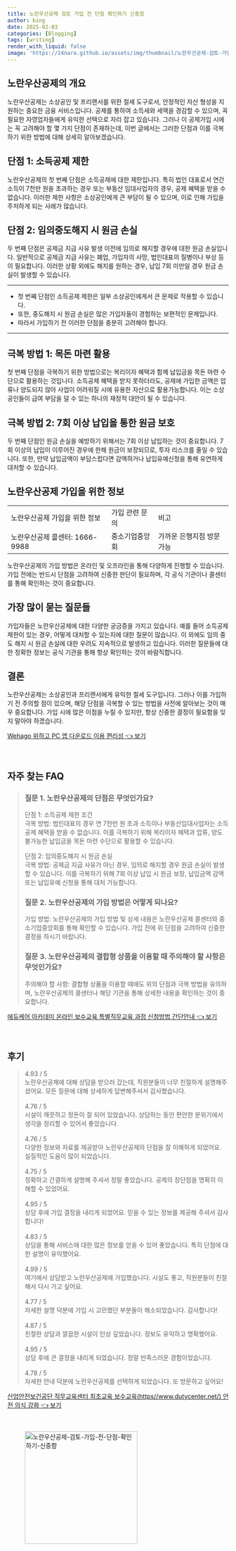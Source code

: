 ```yaml
---
title: 노란우산공제 검토 가입 전 단점 확인하기 신중함
author: bing
date: 2025-02-03
categories: [Blogging]
tags: [writing]
render_with_liquid: false
image: 'https://24nara.github.io/assets/img/thumbnail/노란우산공제-검토-가입-전-단점-확인하기-신중함.webp'
---
```



<h2 id='노란우산공제의 개요'>노란우산공제의 개요</h2>

<p>노란우산공제는 소상공인 및 프리랜서를 위한 절세 도구로서, 안정적인 자산 형성을 지원하는 중요한 금융 서비스입니다. 공제를 통하여 소득세와 세액을 경감할 수 있으며, 꼭 필요한 자영업자들에게 유익한 선택으로 자리 잡고 있습니다. 그러나 이 공제가입 시에는 꼭 고려해야 할 몇 가지 단점이 존재하는데, 이번 글에서는 그러한 단점과 이를 극복하기 위한 방법에 대해 상세히 알아보겠습니다.</p>

<h2 id='단점 1: 소득공제 제한'>단점 1: 소득공제 제한</h2>

<p>노란우산공제의 첫 번째 단점은 소득공제에 대한 제한입니다. 특히 법인 대표로서 연간 소득이 7천만 원을 초과하는 경우 또는 부동산 임대사업자의 경우, 공제 혜택을 받을 수 없습니다. 이러한 제한 사항은 소상공인에게 큰 부담이 될 수 있으며, 이로 인해 가입을 주저하게 되는 사례가 많습니다.</p>

<h2 id='단점 2: 임의중도해지 시 원금 손실'>단점 2: 임의중도해지 시 원금 손실</h2>

<p>두 번째 단점은 공제금 지급 사유 발생 이전에 임의로 해지할 경우에 대한 원금 손실입니다. 일반적으로 공제금 지급 사유는 폐업, 가입자의 사망, 법인대표의 질병이나 부상 등이 필요합니다. 이러한 상황 외에도 해지를 원하는 경우, 납입 7회 미만일 경우 원금 손실이 발생할 수 있습니다.</p>

<hr />

<ul>
    <li>첫 번째 단점인 소득공제 제한은 일부 소상공인에게서 큰 문제로 작용할 수 있습니다.</li>
    <li>또한, 중도해지 시 원금 손실은 많은 가입자들이 경험하는 보편적인 문제입니다.</li>
    <li>따라서 가입하기 전 이러한 단점을 충분히 고려해야 합니다.</li>
</ul>

<hr />

<h2 id='극복 방법 1: 목돈 마련 활용'>극복 방법 1: 목돈 마련 활용</h2>

<p>첫 번째 단점을 극복하기 위한 방법으로는 복리이자 혜택과 함께 납입금을 목돈 마련 수단으로 활용하는 것입니다. 소득공제 혜택을 받지 못하더라도, 공제에 가입한 금액은 압류나 양도되지 않아 사업이 어려워질 시에 유용한 자산으로 활용가능합니다. 이는 소상공인들이 급여 부담을 덜 수 있는 하나의 재정적 대안이 될 수 있습니다.</p>

<h2 id='극복 방법 2: 7회 이상 납입를 통한 원금 보호'>극복 방법 2: 7회 이상 납입을 통한 원금 보호</h2>

<p>두 번째 단점인 원금 손실을 예방하기 위해서는 7회 이상 납입하는 것이 중요합니다. 7회 이상의 납입이 이루어진 경우에 한해 원금이 보장되므로, 투자 리스크를 줄일 수 있습니다. 또한, 만약 납입금액이 부담스럽다면 감액하거나 납입유예신청을 통해 유연하게 대처할 수 있습니다.</p>

<h2 id='노란우산공제 가입을 위한 정보'>노란우산공제 가입을 위한 정보</h2>

<table>
    <tr>
        <td>노란우산공제 가입을 위한 정보</td>
        <td>가입 관련 문의</td>
        <td>비고</td>
    </tr>
    <tr>
        <td>노란우산공제 콜센터: 1666-9988</td>
        <td>중소기업중앙회</td>
        <td>가까운 은행지점 방문 가능</td>
    </tr>
</table>

<p>노란우산공제의 가입 방법은 온라인 및 오프라인을 통해 다양하게 진행할 수 있습니다. 가입 전에는 반드시 단점을 고려하여 신중한 판단이 필요하며, 각 공식 기관이나 콜센터를 통해 확인하는 것이 중요합니다.</p>

<h2 id='가장 많이 묻는 질문들'>가장 많이 묻는 질문들</h2>

<p>가입자들은 노란우산공제에 대한 다양한 궁금증을 가지고 있습니다. 예를 들어 소득공제 제한이 있는 경우, 어떻게 대처할 수 있는지에 대한 질문이 많습니다. 이 외에도 임의 중도 해지 시 원금 손실에 대한 우려도 지속적으로 발생하고 있습니다. 이러한 질문들에 대한 정확한 정보는 공식 기관을 통해 항상 확인하는 것이 바람직합니다.</p>

<h2 id='결론'>결론</h2>

<p>노란우산공제는 소상공인과 프리랜서에게 유익한 절세 도구입니다. 그러나 이를 가입하기 전 주의할 점이 있으며, 해당 단점을 극복할 수 있는 방법을 사전에 알아보는 것이 매우 중요합니다. 가입 시에 많은 이점을 누릴 수 있지만, 항상 신중한 결정이 필요함을 잊지 말아야 하겠습니다.</p>


<p><a class="click-button" title="Wehago 위하고 PC 앱 다운로드 이용 편리성" href="https://24nara.github.io/posts/Wehago-%EC%9C%84%ED%95%98%EA%B3%A0-PC-%EC%95%B1-%EB%8B%A4%EC%9A%B4%EB%A1%9C%EB%93%9C-%EC%9D%B4%EC%9A%A9-%ED%8E%B8%EB%A6%AC%EC%84%B1/" rel="dofollow">Wehago 위하고 PC 앱 다운로드 이용 편리성 👈 보기</a></p><br>
<h2 id='자주_찾는_FAQ'>자주 찾는 FAQ</h2>
<div itemscope="" itemtype="https://schema.org/FAQPage"> 
<blockquote> 
<div itemscope="" itemprop="mainEntity" itemtype="https://schema.org/Question"> 
<h3 itemprop="name">질문 1. 노란우산공제의 단점은 무엇인가요?</h3> 
<div itemscope="" itemprop="acceptedAnswer" itemtype="https://schema.org/Answer"> 
<span itemprop="text"> 
<p>단점 1: 소득공제 제한 조건<br/>극복 방법: 법인대표의 경우 연 7천만 원 초과 소득이나 부동산임대사업자는 소득공제 혜택을 받을 수 없습니다. 이를 극복하기 위해 복리이자 혜택과 압류, 양도 불가능한 납입금을 목돈 마련 수단으로 활용할 수 있습니다.</p> 
<p>단점 2: 임의중도해지 시 원금 손실<br/>극복 방법: 공제금 지급 사유가 아닌 경우, 임의로 해지할 경우 원금 손실이 발생할 수 있습니다. 이를 극복하기 위해 7회 이상 납입 시 원금 보장, 납입금액 감액 또는 납입유예 신청을 통해 대처 가능합니다.</p>
</span> 
</div> 
</div> 

<div itemscope="" itemprop="mainEntity" itemtype="https://schema.org/Question"> 
<h3 itemprop="name">질문 2. 노란우산공제의 가입 방법은 어떻게 되나요?</h3> 
<div itemscope="" itemprop="acceptedAnswer" itemtype="https://schema.org/Answer"> 
<span itemprop="text"> 
<p>가입 방법: 노란우산공제의 가입 방법 및 상세 내용은 노란우산공제 콜센터와 중소기업중앙회를 통해 확인할 수 있습니다. 가입 전에 위 단점을 고려하여 신중한 결정을 하시기 바랍니다.</p>
</span> 
</div> 
</div> 

<div itemscope="" itemprop="mainEntity" itemtype="https://schema.org/Question"> 
<h3 itemprop="name">질문 3. 노란우산공제의 결합형 상품을 이용할 때 주의해야 할 사항은 무엇인가요?</h3> 
<div itemscope="" itemprop="acceptedAnswer" itemtype="https://schema.org/Answer"> 
<span itemprop="text"> 
<p>주의해야 할 사항: 결합형 상품을 이용할 때에도 위의 단점과 극복 방법을 유의하며, 노란우산공제의 콜센터나 해당 기관을 통해 상세한 내용을 확인하는 것이 중요합니다.</p>
</span> 
</div> 
</div> 
</blockquote> 
</div>
<p><a class="click-button" title="에듀케어 아카데미 온라인 보수교육 특별직무교육 과정 신청방법 간단안내" href="https://24nara.github.io/posts/%EC%97%90%EB%93%80%EC%BC%80%EC%96%B4-%EC%95%84%EC%B9%B4%EB%8D%B0%EB%AF%B8-%EC%98%A8%EB%9D%BC%EC%9D%B8-%EB%B3%B4%EC%88%98%EA%B5%90%EC%9C%A1-%ED%8A%B9%EB%B3%84%EC%A7%81%EB%AC%B4%EA%B5%90%EC%9C%A1-%EA%B3%BC%EC%A0%95-%EC%8B%A0%EC%B2%AD%EB%B0%A9%EB%B2%95-%EA%B0%84%EB%8B%A8%EC%95%88%EB%82%B4/" rel="dofollow">에듀케어 아카데미 온라인 보수교육 특별직무교육 과정 신청방법 간단안내 👈 보기</a></p><br>
<h2 id='후기'>후기</h2>
<div itemscope itemtype="https://schema.org/Product">
  <blockquote>
  <div itemprop="review" itemscope itemtype="https://schema.org/Review">
      <div itemprop="reviewRating" itemscope itemtype="https://schema.org/Rating"> <span itemprop="ratingValue">4.93</span> / <span itemprop="bestRating">5</span> </div>
      <span itemprop="reviewBody">노란우산공제에 대해 상담을 받으러 갔는데, 직원분들이 너무 친절하게 설명해주셨어요. 모든 질문에 대해 상세하게 답변해주셔서 감사했습니다.</span>
  </div>
  <br>
  <div itemprop="review" itemscope itemtype="https://schema.org/Review">
      <div itemprop="reviewRating" itemscope itemtype="https://schema.org/Rating"> <span itemprop="ratingValue">4.76</span> / <span itemprop="bestRating">5</span> </div>
      <span itemprop="reviewBody">시설이 깨끗하고 정돈이 잘 되어 있었습니다. 상담하는 동안 편안한 분위기에서 생각을 정리할 수 있어서 좋았습니다.</span>
  </div>
  <br>
  <div itemprop="review" itemscope itemtype="https://schema.org/Review">
      <div itemprop="reviewRating" itemscope itemtype="https://schema.org/Rating"> <span itemprop="ratingValue">4.76</span> / <span itemprop="bestRating">5</span> </div>
      <span itemprop="reviewBody">다양한 정보와 자료를 제공받아 노란우산공제의 단점을 잘 이해하게 되었어요. 실질적인 도움이 많이 되었습니다.</span>
  </div>
  <br>
  <div itemprop="review" itemscope itemtype="https://schema.org/Review">
      <div itemprop="reviewRating" itemscope itemtype="https://schema.org/Rating"> <span itemprop="ratingValue">4.75</span> / <span itemprop="bestRating">5</span> </div>
      <span itemprop="reviewBody">정확하고 간결하게 설명해 주셔서 정말 좋았습니다. 공제의 장단점을 명확히 이해할 수 있었어요.</span>
  </div>
  <br>
  <div itemprop="review" itemscope itemtype="https://schema.org/Review">
      <div itemprop="reviewRating" itemscope itemtype="https://schema.org/Rating"> <span itemprop="ratingValue">4.95</span> / <span itemprop="bestRating">5</span> </div>
      <span itemprop="reviewBody">상담 후에 가입 결정을 내리게 되었어요. 믿을 수 있는 정보를 제공해 주셔서 감사합니다!</span>
  </div>
  <br>
  <div itemprop="review" itemscope itemtype="https://schema.org/Review">
      <div itemprop="reviewRating" itemscope itemtype="https://schema.org/Rating"> <span itemprop="ratingValue">4.83</span> / <span itemprop="bestRating">5</span> </div>
      <span itemprop="reviewBody">상담을 통해 서비스에 대한 많은 정보를 얻을 수 있어 좋았습니다. 특히 단점에 대한 설명이 유익했어요.</span>
  </div>
  <br>
  <div itemprop="review" itemscope itemtype="https://schema.org/Review">
      <div itemprop="reviewRating" itemscope itemtype="https://schema.org/Rating"> <span itemprop="ratingValue">4.99</span> / <span itemprop="bestRating">5</span> </div>
      <span itemprop="reviewBody">여기에서 상담받고 노란우산공제에 가입했습니다. 시설도 좋고, 직원분들이 친절해서 다시 가고 싶어요.</span>
  </div>
  <br>
  <div itemprop="review" itemscope itemtype="https://schema.org/Review">
      <div itemprop="reviewRating" itemscope itemtype="https://schema.org/Rating"> <span itemprop="ratingValue">4.77</span> / <span itemprop="bestRating">5</span> </div>
      <span itemprop="reviewBody">자세한 설명 덕분에 가입 시 고민했던 부분들이 해소되었습니다. 감사합니다!</span>
  </div>
  <br>
  <div itemprop="review" itemscope itemtype="https://schema.org/Review">
      <div itemprop="reviewRating" itemscope itemtype="https://schema.org/Rating"> <span itemprop="ratingValue">4.87</span> / <span itemprop="bestRating">5</span> </div>
      <span itemprop="reviewBody">친절한 상담과 깔끔한 시설이 인상 깊었습니다. 정보도 유익하고 명확했어요.</span>
  </div>
  <br>
  <div itemprop="review" itemscope itemtype="https://schema.org/Review">
      <div itemprop="reviewRating" itemscope itemtype="https://schema.org/Rating"> <span itemprop="ratingValue">4.95</span> / <span itemprop="bestRating">5</span> </div>
      <span itemprop="reviewBody">상담 후에 큰 결정을 내리게 되었습니다. 정말 만족스러운 경험이었습니다.</span>
  </div>
  <br>
  <div itemprop="review" itemscope itemtype="https://schema.org/Review">
      <div itemprop="reviewRating" itemscope itemtype="https://schema.org/Rating"> <span itemprop="ratingValue">4.78</span> / <span itemprop="bestRating">5</span> </div>
      <span itemprop="reviewBody">자세한 안내 덕분에 노란우산공제를 선택하게 되었습니다. 또 방문하고 싶어요!</span>
  </div>
  </blockquote>
</div>
<p><a class="click-button" title="산업안전보건공단 직무교육센터 최초교육 보수교육(https//www.dutycenter.net/) 안전 의식 강화" href="https://24nara.github.io/posts/%EC%82%B0%EC%97%85%EC%95%88%EC%A0%84%EB%B3%B4%EA%B1%B4%EA%B3%B5%EB%8B%A8-%EC%A7%81%EB%AC%B4%EA%B5%90%EC%9C%A1%EC%84%BC%ED%84%B0-%EC%B5%9C%EC%B4%88%EA%B5%90%EC%9C%A1-%EB%B3%B4%EC%88%98%EA%B5%90%EC%9C%A1(httpswww.dutycenter.net)-%EC%95%88%EC%A0%84-%EC%9D%98%EC%8B%9D-%EA%B0%95%ED%99%94/" rel="dofollow">산업안전보건공단 직무교육센터 최초교육 보수교육(https//www.dutycenter.net/) 안전 의식 강화 👈 보기</a></p><br>
<figure class="image"><img src="https://24nara.github.io/assets/img/thumbnail/노란우산공제-검토-가입-전-단점-확인하기-신중함.webp" alt="노란우산공제-검토-가입-전-단점-확인하기-신중함" width="256" height="256"></figure>